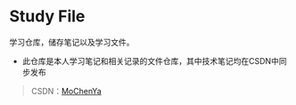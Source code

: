 # Study File

学习仓库，储存笔记以及学习文件。

- 此仓库是本人学习笔记和相关记录的文件仓库，其中技术笔记均在CSDN中同步发布

> CSDN：[MoChenYa](https://blog.csdn.net/qq_25884515)

